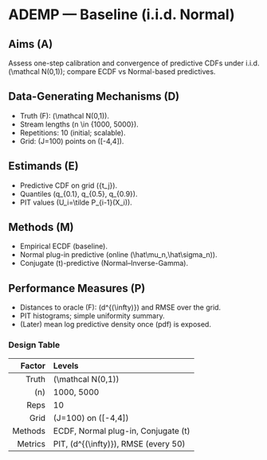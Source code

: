 # ADEMP — Baseline (i.i.d. Normal)

## Aims (A)
Assess one-step calibration and convergence of predictive CDFs under i.i.d. \(\mathcal N(0,1)\); compare ECDF vs Normal-based predictives.

## Data-Generating Mechanisms (D)
- Truth \(F\): \(\mathcal N(0,1)\).
- Stream lengths \(n \in \{1000, 5000\}\).
- Repetitions: 10 (initial; scalable).
- Grid: \(J=100\) points on \([-4,4]\).

## Estimands (E)
- Predictive CDF on grid \(\{t_j\}\).
- Quantiles \(q_{0.1}, q_{0.5}, q_{0.9}\).
- PIT values \(U_i=\tilde P_{i-1}(X_i)\).

## Methods (M)
- Empirical ECDF (baseline).
- Normal plug-in predictive (online \(\hat\mu_n,\hat\sigma_n\)).
- Conjugate \(t\)-predictive (Normal–Inverse-Gamma).

## Performance Measures (P)
- Distances to oracle \(F\): \(d^{(\infty)}\) and RMSE over the grid.
- PIT histograms; simple uniformity summary.
- (Later) mean log predictive density once \(pdf\) is exposed.

### Design Table
| Factor  | Levels                                  |
|-------: |:----------------------------------------|
| Truth   | \(\mathcal N(0,1)\)                     |
| \(n\)   | 1000, 5000                              |
| Reps    | 10                                      |
| Grid    | \(J=100\) on \([-4,4]\)                 |
| Methods | ECDF, Normal plug-in, Conjugate \(t\)   |
| Metrics | PIT, \(d^{(\infty)}\), RMSE (every 50)  |
